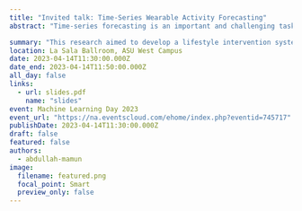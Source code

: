 ```yaml
---
title: "Invited talk: Time-Series Wearable Activity Forecasting"
abstract: "Time-series forecasting is an important and challenging task especially when the forecast variable is associated with a person's health outcomes. Effective forecasting of a person's physical activity can aid in designing adaptive behavioral interventions to keep the user engaged and adherent to a prescribed routine. This research aimed to develop a lifestyle intervention system with an emphasis on time series forecasting and also to develop a generic multimodal activity forecasting scheme that can be used with either early fusion or late fusion mechanisms. We propose multimodal activity forecasting models based on long short-term memory networks, which are capable of forecasting the number of steps of a user up to 24 hours in advance by examining past data. Our experiments compare multimodal forecasting with single-modal forecasting and the results from different fusion strategies. To evaluate our method, two user studies were conducted to recruit 58 prediabetic veterans and 60 participants with obstructive sleep apnea. Multimodal early fusion forecasting models achieve up to 22.7% and 19.1% lower mean absolute errors than single modality forecasting models on the prediabetes dataset and sleep dataset, respectively. Furthermore, on the goal-based experiments, the early fusion-based multimodal learning models can forecast whether a person will reach their activity goal with 81% and 74% accuracy performance on the prediabetes dataset and sleep dataset, respectively. Our experiments conclude that multimodal forecasting with early fusion is a better choice than multimodal forecasting with late fusion and single-modal forecasting."

summary: "This research aimed to develop a lifestyle intervention system with an emphasis on time series forecasting and also to develop a generic multimodal activity forecasting scheme that can be used with either early fusion or late fusion mechanisms."
location: La Sala Ballroom, ASU West Campus
date: 2023-04-14T11:30:00.000Z
date_end: 2023-04-14T11:50:00.000Z
all_day: false
links:
  - url: slides.pdf
    name: "slides"
event: Machine Learning Day 2023
event_url: "https://na.eventscloud.com/ehome/index.php?eventid=745717"
publishDate: 2023-04-14T11:30:00.000Z
draft: false
featured: false
authors:
  - abdullah-mamun
image:
  filename: featured.png
  focal_point: Smart
  preview_only: false
---
```

